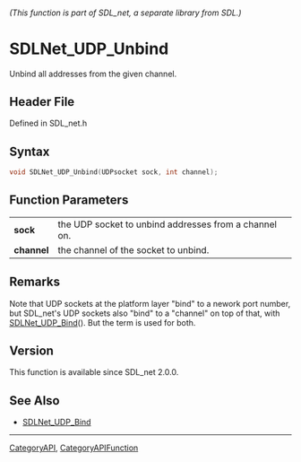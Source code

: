 ###### (This function is part of SDL_net, a separate library from SDL.)
# SDLNet_UDP_Unbind

Unbind all addresses from the given channel.

## Header File

Defined in SDL_net.h

## Syntax

```c
void SDLNet_UDP_Unbind(UDPsocket sock, int channel);

```

## Function Parameters

|                 |                                                       |
| --------------- | ----------------------------------------------------- |
| **sock**        | the UDP socket to unbind addresses from a channel on. |
| **channel**     | the channel of the socket to unbind.                  |

## Remarks

Note that UDP sockets at the platform layer "bind" to a nework port number,
but SDL_net's UDP sockets also "bind" to a "channel" on top of that, with
[SDLNet_UDP_Bind](SDLNet_UDP_Bind)(). But the term is used for both.

## Version

This function is available since SDL_net 2.0.0.

## See Also

- [SDLNet_UDP_Bind](SDLNet_UDP_Bind)

----
[CategoryAPI](CategoryAPI), [CategoryAPIFunction](CategoryAPIFunction)

